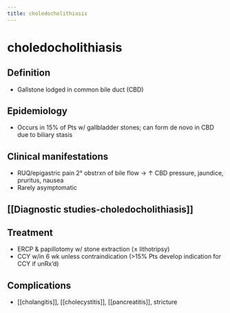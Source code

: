```yaml
---
title: choledocholithiasis
---
```

# choledocholithiasis

## Definition
* Gallstone lodged in common bile duct (CBD)
 
## Epidemiology
* Occurs in 15% of Pts w/ gallbladder stones; can form de novo in CBD due to biliary stasis
 
## Clinical manifestations
* RUQ/epigastric pain 2° obstrxn of bile flow → ↑ CBD pressure, jaundice, pruritus, nausea
* Rarely asymptomatic
 
## [[Diagnostic studies-choledocholithiasis]]

## Treatment

* ERCP & papillotomy w/ stone extraction (± lithotripsy)
* CCY w/in 6 wk unless contraindication (>15% Pts develop indication for CCY if unRx’d)
 
## Complications
* [[cholangitis]], [[cholecystitis]], [[pancreatitis]], stricture

